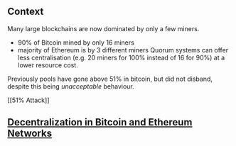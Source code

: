 ## Context
Many large blockchains are now dominated by only a few miners.
- 90% of Bitcoin mined by only 16 miners
- majority of Ethereum is by 3 different miners
Quorum systems can offer less centralisation (e.g. 20 miners for 100% instead of 16 for 90%) at a lower resource cost.

Previously pools have gone above 51% in bitcoin, but did not disband, despite this being *unacceptable* behaviour.

[[51% Attack]]
## [Decentralization in Bitcoin and Ethereum Networks](https://dl.acm.org/doi/abs/10.1007/978-3-662-58387-6_24)
